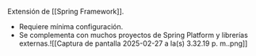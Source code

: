 Extensión de [[Spring Framework]].
- Requiere mínima configuración.
- Se complementa con muchos proyectos de Spring Platform y librerías externas.![[Captura de pantalla 2025-02-27 a la(s) 3.32.19 p. m..png]]